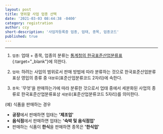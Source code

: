 ```yaml
---
layout: post
title: 영위할 사업 업종 선택
date: '2021-03-03 08:44:38 -0400'
category: registration
author: ccy
short-description: '사업자등록증 업종, 업태, 종목, 업종코드'
published: true
---
```


-----

1. `업종`: 업태 + 종목, 업종의 분류는 [통계청의 한국표준산업분류표](https://kssc.kostat.go.kr:8443/ksscNew_web/index.jsp#){:target="_blank"}에 의한다. 


2. `업태`: 하려는 사업의 범위로서 판매 방법에 따라 분류하는 것으로 한국표준산업분류표상 영업의 종류 중 `대분류`(표준산업분류코드 2자리)에 속한다. 


3. `종목`: '무엇'을 판매하는가에 따라 분류한 것으로서 업태 중에서 세분화된 사업의 종류로 한국표준산업분류표상 `세분류`(표준산업분류코드 5자리)를 의미한다. 

(예) 식품을 판매하는 경우 
- **공장**에서 판매하면 업태는 **'제조업'**
- **음식점**에서 판매하면 업태는 **'숙박 및 음식점업'**
- 판매하는 식품이 **한식**을 판매하면 종목은 **'한식업'**
